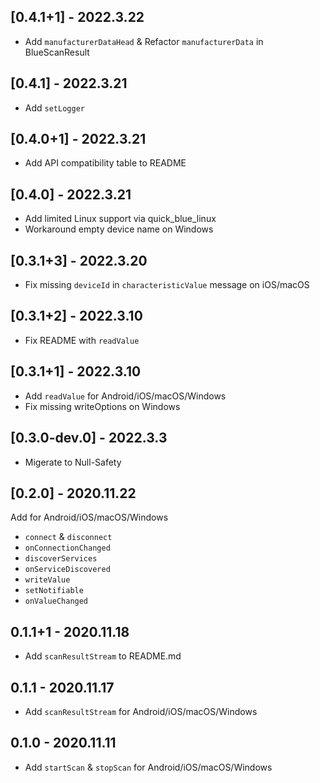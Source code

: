 ## [0.4.1+1] - 2022.3.22

- Add `manufacturerDataHead` & Refactor `manufacturerData` in BlueScanResult

## [0.4.1] - 2022.3.21

- Add `setLogger`

## [0.4.0+1] - 2022.3.21

- Add API compatibility table to README

## [0.4.0] - 2022.3.21

- Add limited Linux support via quick_blue_linux
- Workaround empty device name on Windows

## [0.3.1+3] - 2022.3.20

- Fix missing `deviceId` in `characteristicValue` message on iOS/macOS

## [0.3.1+2] - 2022.3.10

- Fix README with `readValue`

## [0.3.1+1] - 2022.3.10

- Add `readValue` for Android/iOS/macOS/Windows
- Fix missing writeOptions on Windows

## [0.3.0-dev.0] - 2022.3.3

- Migerate to Null-Safety

## [0.2.0] - 2020.11.22

Add for Android/iOS/macOS/Windows
- `connect` & `disconnect`
- `onConnectionChanged`
- `discoverServices`
- `onServiceDiscovered`
- `writeValue`
- `setNotifiable`
- `onValueChanged`

## 0.1.1+1 - 2020.11.18

* Add `scanResultStream` to README.md

## 0.1.1 - 2020.11.17

* Add `scanResultStream` for Android/iOS/macOS/Windows

## 0.1.0 - 2020.11.11

* Add `startScan` & `stopScan` for Android/iOS/macOS/Windows
